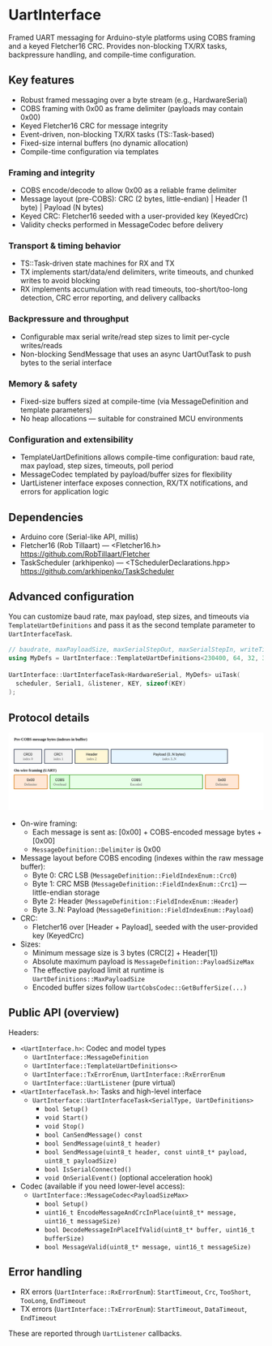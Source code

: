 # UartInterface

Framed UART messaging for Arduino-style platforms using COBS framing and a keyed Fletcher16 CRC. Provides non-blocking TX/RX tasks, backpressure handling, and compile-time configuration.

## Key features
- Robust framed messaging over a byte stream (e.g., HardwareSerial)
- COBS framing with 0x00 as frame delimiter (payloads may contain 0x00)
- Keyed Fletcher16 CRC for message integrity
- Event-driven, non-blocking TX/RX tasks (TS::Task-based)
- Fixed-size internal buffers (no dynamic allocation)
- Compile-time configuration via templates

### Framing and integrity
- COBS encode/decode to allow 0x00 as a reliable frame delimiter
- Message layout (pre-COBS): CRC (2 bytes, little-endian) | Header (1 byte) | Payload (N bytes)
- Keyed CRC: Fletcher16 seeded with a user-provided key (KeyedCrc)
- Validity checks performed in MessageCodec before delivery

### Transport & timing behavior
- TS::Task-driven state machines for RX and TX
- TX implements start/data/end delimiters, write timeouts, and chunked writes to avoid blocking
- RX implements accumulation with read timeouts, too-short/too-long detection, CRC error reporting, and delivery callbacks

### Backpressure and throughput
- Configurable max serial write/read step sizes to limit per-cycle writes/reads
- Non-blocking SendMessage that uses an async UartOutTask to push bytes to the serial interface

### Memory & safety
- Fixed-size buffers sized at compile-time (via MessageDefinition and template parameters)
- No heap allocations — suitable for constrained MCU environments

### Configuration and extensibility
- TemplateUartDefinitions allows compile-time configuration: baud rate, max payload, step sizes, timeouts, poll period
- MessageCodec templated by payload/buffer sizes for flexibility
- UartListener interface exposes connection, RX/TX notifications, and errors for application logic

## Dependencies
- Arduino core (Serial-like API, millis)
- Fletcher16 (Rob Tillaart) — <Fletcher16.h>  
  https://github.com/RobTillaart/Fletcher
- TaskScheduler (arkhipenko) — <TSchedulerDeclarations.hpp>  
  https://github.com/arkhipenko/TaskScheduler

## Advanced configuration

You can customize baud rate, max payload, step sizes, and timeouts via `TemplateUartDefinitions` and pass it as the second template parameter to `UartInterfaceTask`.

```cpp
// baudrate, maxPayloadSize, maxSerialStepOut, maxSerialStepIn, writeTimeoutMs, readTimeoutMs, pollPeriodMs
using MyDefs = UartInterface::TemplateUartDefinitions<230400, 64, 32, 32, 50, 50, 1>;

UartInterface::UartInterfaceTask<HardwareSerial, MyDefs> uiTask(
  scheduler, Serial1, &listener, KEY, sizeof(KEY)
);
```

## Protocol details

![Message layout and on-wire framing](https://github.com/GitMoDu/UartInterface/blob/master/Media/message_layout.svg)

- On-wire framing:
  - Each message is sent as: [0x00] + COBS-encoded message bytes + [0x00]
  - `MessageDefinition::Delimiter` is 0x00
- Message layout before COBS encoding (indexes within the raw message buffer):
  - Byte 0: CRC LSB (`MessageDefinition::FieldIndexEnum::Crc0`)
  - Byte 1: CRC MSB (`MessageDefinition::FieldIndexEnum::Crc1`) — little-endian storage
  - Byte 2: Header (`MessageDefinition::FieldIndexEnum::Header`)
  - Byte 3..N: Payload (`MessageDefinition::FieldIndexEnum::Payload`)
- CRC:
  - Fletcher16 over [Header + Payload], seeded with the user-provided key (KeyedCrc)
- Sizes:
  - Minimum message size is 3 bytes (CRC[2] + Header[1])
  - Absolute maximum payload is `MessageDefinition::PayloadSizeMax`
  - The effective payload limit at runtime is `UartDefinitions::MaxPayloadSize`
  - Encoded buffer sizes follow `UartCobsCodec::GetBufferSize(...)`

## Public API (overview)

Headers:
- `<UartInterface.h>`: Codec and model types
  - `UartInterface::MessageDefinition`
  - `UartInterface::TemplateUartDefinitions<>`
  - `UartInterface::TxErrorEnum`, `UartInterface::RxErrorEnum`
  - `UartInterface::UartListener` (pure virtual)
- `<UartInterfaceTask.h>`: Tasks and high-level interface
  - `UartInterface::UartInterfaceTask<SerialType, UartDefinitions>`
    - `bool Setup()`
    - `void Start()`
    - `void Stop()`
    - `bool CanSendMessage() const`
    - `bool SendMessage(uint8_t header)`
    - `bool SendMessage(uint8_t header, const uint8_t* payload, uint8_t payloadSize)`
    - `bool IsSerialConnected()`
    - `void OnSerialEvent()` (optional acceleration hook)
- Codec (available if you need lower-level access):
  - `UartInterface::MessageCodec<PayloadSizeMax>`
    - `bool Setup()`
    - `uint16_t EncodeMessageAndCrcInPlace(uint8_t* message, uint16_t messageSize)`
    - `bool DecodeMessageInPlaceIfValid(uint8_t* buffer, uint16_t bufferSize)`
    - `bool MessageValid(uint8_t* message, uint16_t messageSize)`

## Error handling

- RX errors (`UartInterface::RxErrorEnum`): `StartTimeout`, `Crc`, `TooShort`, `TooLong`, `EndTimeout`
- TX errors (`UartInterface::TxErrorEnum`): `StartTimeout`, `DataTimeout`, `EndTimeout`

These are reported through `UartListener` callbacks.
